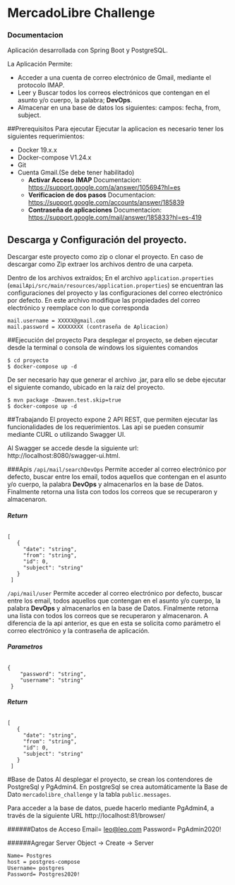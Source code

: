 # MercadoLibre Challenge
### Documentacion
Aplicación desarrollada con Spring Boot y PostgreSQL.

La Aplicación Permite:

* Acceder  a una cuenta de correo electrónico de Gmail, mediante el protocolo IMAP.
* Leer y  Buscar todos los correos electrónicos que contengan en el asunto y/o cuerpo, la palabra; **DevOps**.
* Almacenar en una base de datos  los siguientes: campos: fecha, from, subject.

##Prerequisitos
Para ejecutar Ejecutar la aplicacion es necesario tener los siguientes requerimientos:
 * Docker 19.x.x 
 * Docker-compose V1.24.x
 * Git
 * Cuenta Gmail.(Se debe tener habilitado)
    * **Activar Acceso  IMAP** Documentacion: https://support.google.com/a/answer/105694?hl=es
    * **Verificacion de dos pasos** Documentacion: https://support.google.com/accounts/answer/185839
    * **Contraseña de aplicaciones** Documentacion:  https://support.google.com/mail/answer/185833?hl=es-419

## Descarga y Configuración del proyecto.
Descargar este proyecto como zip o clonar el proyecto. En caso de descargar como Zip extraer los archivos dentro de una carpeta.

Dentro de los archivos extraídos;
En el archivo `application.properties` (`emailApi/src/main/resources/application.properties`) se encuentran las configuraciones del proyecto y las configuraciones del correo electrónico por defecto. 
En este archivo modifique las propiedades del correo electrónico y reemplace con lo que corresponda

    mail.username = XXXXX@gmail.com
    mail.password = XXXXXXXX (contraseña de Aplicacion)
    
##Ejecución del proyecto
Para  desplegar el proyecto, se deben ejecutar desde la terminal o consola de windows los siguientes comandos

    $ cd proyecto
    $ docker-compose up -d

De ser necesario hay que generar el archivo .jar, para ello se debe ejecutar el siguiente comando, ubicado en la raiz del proyecto.
    
    $ mvn package -Dmaven.test.skip=true
    $ docker-compose up -d

##Trabajando
El proyecto expone 2 API REST, que permiten ejecutar las funcionalidades de los requerimientos. Las api se pueden consumir mediante CURL o utilizando  Swagger UI. 

Al Swagger se accede desde la siguiente url: http://localhost:8080/swagger-ui.html.

###Apis
`/api/mail/searchDevOps`
Permite acceder al correo electrónico por defecto, buscar entre los email, todos aquellos que contengan en el asunto y/o cuerpo, la palabra **DevOps**  y almacenarlos en la base de Datos. Finalmente retorna una lista con todos los correos que se recuperaron y almacenaron.

###### **Return**

    [
       {
         "date": "string",
         "from": "string",
         "id": 0,
         "subject": "string"
       }
     ]


`/api/mail/user` Permite acceder al correo electrónico por defecto, buscar entre los email, todos aquellos que contengan en el asunto y/o cuerpo, la palabra **DevOps**  y almacenarlos en la base de Datos. Finalmente retorna una lista con todos los correos que se recuperaron y almacenaron. A diferencia de la api anterior, es que en esta se solicita como parámetro el correo electrónico y la contraseña de aplicación.
 
###### **Parametros**
 
    {
        "password": "string",
        "username": "string"
     }

###### **Return**

    [
       {
         "date": "string",
         "from": "string",
         "id": 0,
         "subject": "string"
       }
     ]

#Base de Datos
Al desplegar el proyecto, se crean los contendores de PostgreSql y PgAdmin4.
En postgreSql se crea automáticamente la Base de Dato `mercadolibre_challenge` y la tabla `public.messages`.

Para acceder a la base de datos, puede hacerlo mediante PgAdmin4, a través de la siguiente URL http://localhost:81/browser/

######Datos de Acceso
    Email= leo@leo.com
    Password= PgAdmin2020!

######Agregar Server
    Object -> Create -> Server
    
    Name= Postgres
    host = postgres-compose
    Username= postgres
    Password= Postgres2020!
